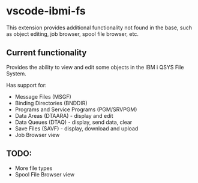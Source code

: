 # vscode-ibmi-fs

This extension provides additional functionality not found in the base, such as object editing, job browser, spool file browser, etc.

## Current functionality

Provides the ability to view and edit some objects in the IBM i QSYS File System.

Has support for:

* Message Files (MSGF)
* Binding Directories (BNDDIR)
* Programs and Service Programs (PGM/SRVPGM)
* Data Areas (DTAARA) - display and edit
* Data Queues (DTAQ) - display, send data, clear
* Save Files (SAVF) - display, download and upload
* Job Browser view

## TODO:

* More file types
* Spool File Browser view
